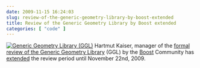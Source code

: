```yaml
---
date: 2009-11-15 16:24:03
slug: review-of-the-generic-geometry-library-by-boost-extended
title: Review of the Generic Geometry Library by Boost extended
categories: [ "code" ]
---
```


[![Generic Geometry Library (GGL)](/images/logos/ggl-logo.png)](http://trac.osgeo.org/ggl/) Hartmut Kaiser, manager of the [formal review of the Generic Geometry Library](/?p=1457) (GGL) by the [Boost](http://www.boost.org/) Community has [extended](http://lists.boost.org/boost-announce/2009/11/0240.php) the review period until November 22nd, 2009.
